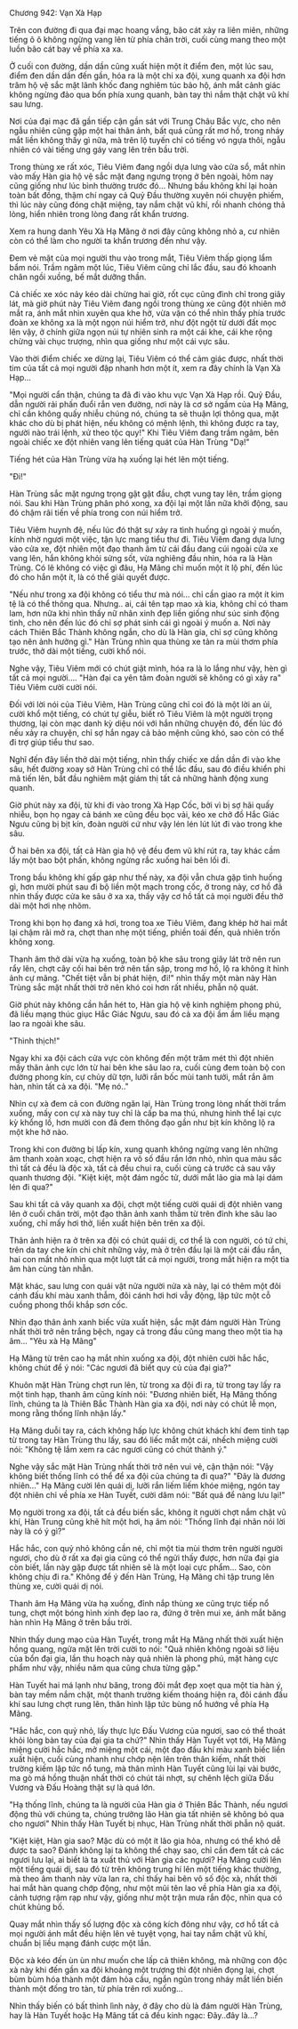 




Chương 942: Vạn Xà Hạp




Trên con đường đi qua đại mạc hoang vắng, bão cát xảy ra liên miên, những tiếng ô ô không ngừng vang lên từ phía chân trời, cuối cùng mang theo một luồn bão cát bay về phía xa xa.

Ở cuối con đường, dần dần cũng xuất hiện một ít điểm đen, một lúc sau, điểm đen dần dần đến gần, hóa ra là một chi xa đội, xung quanh xa đội hơn trăm hộ vệ sắc mặt lãnh khốc đang nghiêm túc bảo hộ, ánh mắt cảnh giác không ngừng đảo qua bốn phía xung quanh, bàn tay thì nắm thật chặt vũ khí sau lưng.

Nơi của đại mạc đã gần tiếp cận gần sát với Trung Châu Bắc vực, cho nên ngẫu nhiên cũng gặp một hai thân ảnh, bất quá cũng rất mơ hồ, trong nháy mắt liền không thấy gì nữa, mà trên lộ tuyến chỉ có tiếng vó ngựa thôi, ngẫu nhiên có vài tiếng ưng gáy vang lên trên bầu trời.

Trong thùng xe rất xóc, Tiêu Viêm đang ngồi dựa lưng vào cửa sổ, mắt nhìn vào mấy Hàn gia hộ vệ sắc mặt đang ngưng trọng ở bên ngoài, hôm nay cũng giống như lúc bình thường trước đó… Nhưng bầu không khí lại hoàn toàn bất đồng, thậm chí ngay cả Quỷ Đầu thường xuyên nói chuyện phiếm, thì lúc này cũng đóng chặt miệng, tay nắm chặt vũ khí, rồi nhanh chóng thả lỏng, hiển nhiên trong lòng đang rất khẩn trương.

Xem ra hung danh Yêu Xà Hạ Mãng ở nơi đây cũng không nhỏ a, cư nhiên còn có thể làm cho người ta khẩn trương đến như vậy.

Đem vẻ mặt của mọi người thu vào trong mắt, Tiêu Viêm thấp giọng lẩm bẩm nói. Trầm ngâm một lúc, Tiêu Viêm cũng chỉ lắc đầu, sau đó khoanh chân ngồi xuồng, bế mắt dưỡng thần.

Cả chiếc xe xóc nảy kéo dài chừng hai giờ, rốt cục cũng đình chỉ trong giây lát, mà giờ phút này Tiêu Viêm đang ngồi trong thùng xe cũng đột nhiên mở mắt ra, ánh mắt nhìn xuyên qua khe hở, vừa vặn có thể nhìn thấy phía trước đoàn xe không xa là một ngọn núi hiểm trở, như đột ngột từ dưới đất mọc lên vậy, ở chính giữa ngọn núi tự nhiên sinh ra một cái khe, cái khe rộng chừng vài chục trượng, nhìn qua giống như một cái vực sâu.

Vào thời điểm chiếc xe dừng lại, Tiêu Viêm có thể cảm giác được, nhất thời tim của tất cả mọi người đập nhanh hơn một ít, xem ra đây chính là Vạn Xà Hạp…

"Mọi người cẩn thận, chúng ta đã đi vào khu vực Vạn Xà Hạp rồi. Quỷ Đầu, dẫn người rải phấn đuổi rắn ven đường, nơi này là cơ sở ngầm của Hạ Mãng, chỉ cần không quấy nhiễu chúng nó, chúng ta sẽ thuận lợi thông qua, mặt khác cho dù bị phát hiện, nếu không có mệnh lệnh, thì không được ra tay, người nào trái lệnh, xử theo tộc quy!" Khi Tiêu Viêm đang trầm ngâm, bên ngoài chiếc xe đột nhiên vang lên tiếng quát của Hàn Trùng "Dạ!"

Tiếng hét của Hàn Trùng vừa hạ xuống lại hét lên một tiếng.

"Đi!"

Hàn Trùng sắc mặt ngưng trọng gật gật đầu, chợt vung tay lên, trầm giọng nói. Sau khi Hàn Trùng phân phó xong, xa đội lại một lần nữa khởi động, sau đó chậm rãi tiến về phía trong con núi hiểm trở.

Tiêu Viêm huynh đệ, nếu lúc đó thật sự xảy ra tình huống gì ngoài ý muốn, kính nhờ ngươi một việc, tận lực mang tiểu thư đi. Tiêu Viêm đang dựa lưng vào cửa xe, đột nhiên một đạo thanh âm từ cái đầu đang cúi ngoài cửa xe vang lên, hắn không khỏi sửng sốt, vừa nghiêng đầu nhìn, hóa ra là Hàn Trùng. Có lẽ không có việc gì đâu, Hạ Mãng chỉ muốn một ít lộ phí, đến lúc đó cho hắn một ít, là có thể giải quyết được.

"Nếu như trong xa đội không có tiểu thư mà nói… chỉ cần giao ra một ít kim tệ là có thể thông qua. Nhưng.. ai, cái tên tạp mao xà kia, không chỉ có tham lam, hơn nữa khi nhìn thấy nữ nhân xinh đẹp liền giống như súc sinh động tình, cho nên đến lúc đó chỉ sợ phát sinh cái gì ngoài ý muốn a. Nơi này cách Thiên Bắc Thành không ngắn, cho dù là Hàn gia, chỉ sợ cũng không tạo nên ảnh hưởng gì." Hàn Trùng nhìn qua thùng xe tản ra mùi thơm phía trước, thở dài một tiếng, cười khổ nói.

Nghe vậy, Tiêu Viêm mới có chút giật mình, hóa ra là lo lắng như vậy, hèn gì tất cả mọi người…. "Hàn đại ca yên tâm đoàn người sẽ không có gì xảy ra" Tiêu Viêm cười cười nói.

Đối với lời nói của Tiêu Viêm, Hàn Trùng cũng chỉ coi đó là một lời an ủi, cười khổ một tiếng, có chút tự giễu, biết rõ Tiêu Viêm là một người trọng thương, lại còn mạc danh kỳ diệu nói với hắn những chuyện đó, đến lúc đó nếu xảy ra chuyện, chỉ sợ hắn ngay cả bảo mệnh cũng khó, sao còn có thể đi trợ giúp tiểu thư sao.

Nghĩ đến đây liền thở dài một tiếng, nhìn thấy chiếc xe dần dần đi vào khe sâu, hết đường xoay sở Hàn Trùng chỉ có thể lắc đầu, sau đó điều khiển phi mã tiến lên, bắt đầu nghiêm mật giám thị tất cả những hành động xung quanh.

Giờ phút này xa đội, từ khi đi vào trong Xà Hạp Cốc, bởi vì bị sợ hãi quấy nhiễu, bọn họ ngay cả bánh xe cũng đều bọc vải, kéo xe chở đồ Hắc Giác Ngưu cũng bị bịt kín, đoàn người cứ như vậy lén lén lút lút đi vào trong khe sâu.

Ở hai bên xa đội, tất cả Hàn gia hộ vệ đều đem vũ khí rút ra, tay khác cầm lấy một bao bột phấn, không ngừng rắc xuống hai bên lối đi.

Trong bầu không khí gấp gáp như thế này, xa đội vẫn chưa gặp tình huống gì, hơn mười phút sau đi bộ liền một mạch trong cốc, ở trong này, cơ hồ đã nhìn thấy được cửa ke sâu ở xa xa, thấy vậy cơ hồ tất cả mọi người đều thở dài một hơi nhẹ nhõm.

Trong khi bọn họ đang xả hơi, trong toa xe Tiêu Viêm, đang khép hờ hai mắt lại chậm rãi mở ra, chợt than nhẹ một tiếng, phiền toái đến, quả nhiên trốn không xong.

Thanh âm thở dài vừa hạ xuống, toàn bộ khe sâu trong giây lát trở nên run rẩy lên, chợt cây cối hai bên trở nên tấn sập, trong mơ hồ, lộ ra không ít hình ảnh cự mãng. "Chết tiệt vẫn bị phát hiện, đi!" nhìn thấy một màn này Hàn Trùng sắc mặt nhất thời trở nên khó coi hơn rất nhiều, phẫn nộ quát.

Giờ phút này không cần hắn hét to, Hàn gia hộ vệ kinh nghiệm phong phú, đã liều mạng thúc giục Hắc Giác Ngưu, sau đó cả xa đội ầm ầm liều mạng lao ra ngoài khe sâu.

"Thình thịch!"

Ngay khi xa đội cách cửa vực còn không đến một trăm mét thì đột nhiên mấy thân ảnh cực lớn từ hai bên khe sâu lao ra, cuối cùng đem toàn bộ con đường phong kín, cự chủy dữ tợn, lưỡi rắn bốc mùi tanh tưởi, mắt rắn âm hàn, nhìn tất cả xa đội. "Mẹ nó.."

Nhìn cự xà đem cả con đường ngăn lại, Hàn Trùng trong lòng nhất thời trầm xuống, mấy con cự xà này tuy chỉ là cấp ba ma thú, nhưng hình thể lại cực kỳ khổng lồ, hơn mười con đã đem thông đạo gần như bịt kín không lộ ra một khe hở nào.

Trong khi con đường bị lấp kín, xung quanh không ngừng vang lên những âm thanh xoàn xoạc, chợt hiện ra vô số đầu rắn lớn nhỏ, nhìn qua màu sắc thì tất cả đều là độc xà, tất cả đều chui ra, cuối cùng cả trước cả sau vây quanh thương đội. "Kiệt kiệt, một đám ngốc tử, dưới mắt lão gia mà lại dám lén đi qua?"

Sau khi tất cả vây quanh xa đội, chợt một tiếng cười quái dị đột nhiên vang lên ở cuối chân trời, một đạo thân ảnh xanh thẫm từ trên đỉnh khe sâu lao xuống, chỉ mấy hơi thở, liền xuất hiện bên trên xa đội.

Thân ảnh hiện ra ở trên xa đội có chút quái dị, cơ thể là con người, có tứ chi, trên da tay che kín chi chít những vảy, mà ở trên đầu lại là một cái đầu rắn, hai con mắt nhỏ nhìn qua một lượt tất cả mọi người, trong mắt hiện ra một tia âm hàn cùng tàn nhẫn.

Mặt khác, sau lưng con quái vật nửa người nửa xà này, lại có thêm một đôi cánh đấu khí màu xanh thẫm, đôi cánh hơi hơi vẫy động, lập tức một cỗ cuồng phong thổi khắp sơn cốc.

Nhìn đạo thân ảnh xanh biếc vừa xuất hiện, sắc mặt đám người Hàn Trùng nhất thời trở nên trắng bệch, ngay cả trong đầu cũng mang theo một tia hạ âm… "Yêu xà Hạ Mãng"

Hạ Mãng từ trên cao hạ mắt nhìn xuống xa đội, đột nhiên cười hắc hắc, không chút để ý nói: "Các ngươi đã biết quy củ của đại gia?"

Khuôn mặt Hàn Trùng chợt run lên, từ trong xa đội đi ra, từ trong tay lấy ra một tinh hạp, thanh âm cũng kính nói: "Đương nhiên biết, Hạ Mãng thống lĩnh, chúng ta là Thiên Bắc Thành Hàn gia xa đội, nơi này có chút lễ mọn, mong rằng thống lĩnh nhận lấy."

Hạ Mãng duỗi tay ra, cách không hấp lực không chút khách khí đem tinh tạp từ trong tay Hàn Trùng thu lấy, sau đó liếc mắt một cái, nhếch miệng cười nói: "Không tệ lắm xem ra các ngươi cũng có chút thành ý."

Nghe vậy sắc mặt Hàn Trùng nhất thời trở nên vui vẻ, cận thận nói: "Vậy không biết thống lĩnh có thể để xa đội của chúng ta đi qua?" "Đây là đương nhiên…" Hạ Mãng cười lên quái dị, lưỡi rắn liếm liếm khóe miệng, ngón tay đột nhiên chỉ về phía xe Hàn Tuyết, cười dâm nói: "Bất quá để nàng lưu lại!"

Mọ người trong xa đội, tất cả đều biến sắc, không ít người chợt nắm chặt vũ khí, Hàn Trung cũng khẽ hít một hơi, hạ âm nói: "Thống lĩnh đại nhân nói lời này là có ý gì?"

Hắc hắc, con quỷ nhỏ không cần né, chỉ một tia mùi thơm trên người người ngươi, cho dù ở rất xa đại gia cũng có thể ngửi thấy được, hơn nữa đại gia còn biết, lần này gặp được tất nhiên sẽ là một loại cực phẩm… Sao, còn không chịu đi ra." Không để ý đến Hàn Trùng, Hạ Mãng chỉ tập trung lên thùng xe, cười quái dị nói.

Thanh âm Hạ Mãng vừa hạ xuống, đỉnh nắp thùng xe cũng trực tiếp nổ tung, chợt một bóng hình xinh đẹp lao ra, đứng ở trên mui xe, ánh mắt băng hàn nhìn Hạ Mãng ở trên bầu trời.

Nhìn thấy dung mạo của Hàn Tuyết, trong mắt Hạ Mãng nhất thời xuất hiện hồng quang, ngửa mặt lên trời cười to nói: "Quả nhiên không ngoài sở liệu của bổn đại gia, lần thu hoạch này quả nhiên là phong phú, mặt hàng cực phẩm như vậy, nhiều năm qua cũng chưa từng gặp."

Hàn Tuyết hai má lạnh như băng, trong đôi mắt đẹp xoẹt qua một tia hàn ý, bàn tay mềm nắm chặt, một thanh trường kiếm thoáng hiện ra, đôi cánh đấu khí sau lưng chợt rung lên, thân hình lập tức bùng nổ hướng về phía Hạ Mãng.

"Hắc hắc, con quỷ nhỏ, lấy thực lực Đấu Vương của ngươi, sao có thể thoát khỏi lòng bàn tay của đại gia ta chứ?" Nhìn thấy Hàn Tuyết vọt tới, Hạ Mãng miệng cười hắc hắc, mở miệng một cái, một đạo đấu khí màu xanh biếc liền xuất hiện, cuối cùng nhanh như chớp nện lên trên thân kiếm, nhất thời trường kiếm lập tức nổ tung, mà thân mình Hàn Tuyết cũng lùi lại vài bước, ma gò má hồng thuận nhất thời có chút tái nhợt, sự chênh lệch giữa Đấu Vương và Đấu Hoàng thật sự là quá lớn.

"Hạ thống lĩnh, chúng ta là người của Hàn gia ở Thiên Bắc Thành, nếu ngươi động thủ với chúng ta, chúng trưởng lão Hàn gia tất nhiên sẽ không bỏ qua cho ngươi" Nhìn thấy Hàn Tuyết bị nhục, Hàn Trùng nhất thời phẫn nộ quát.

"Kiệt kiệt, Hàn gia sao? Mặc dù có một ít lão gia hỏa, nhưng có thể khó dễ được ta sao? Đánh không lại ta không thể chạy sao, chỉ cần đem tất cả các ngươi lưu lại, ai biết là ta xuất thủ với Hàn gia các ngươi? Hạ Mãng cười lên một tiếng quái dị, sau đó từ trên không trung hí lên một tiếng khác thường, mà theo âm thanh này vừa lan ra, chỉ thấy hai bên vô số độc xà, nhất thời hai mắt hàn quang chớp động, như một mũi tên lao về phía Hàn gia xa đội, cảnh tượng rậm rạp như vậy, giống như một trận mưa rắn độc, nhìn qua có chút khủng bố.

Quay mắt nhìn thấy số lượng độc xà công kích đông như vậy, cơ hồ tất cả mọi người ánh mắt đều hiện lên vẻ tuyệt vọng, hai tay nắm chặt vũ khí, chuẩn bị liều mạng đánh cược một lần.

Độc xà kéo đến ùn ùn như muốn che lấp cả thiên không, mà những con độc xà này khi đến gần xa đội khoảng một trượng thì đột nhiên đọng lại, chợt bùm bùm hóa thành một đám hỏa cầu, ngắn ngủn trong nháy mắt liền biến thành một đống tro tàn, từ phía trên rơi xuống…

Nhìn thấy biến có bất thình lình này, ở đây cho dù là đám người Hàn Trùng, hay là Hàn Tuyết hoặc Hạ Mãng tất cả đều kinh ngạc: Đây..đây là…?





